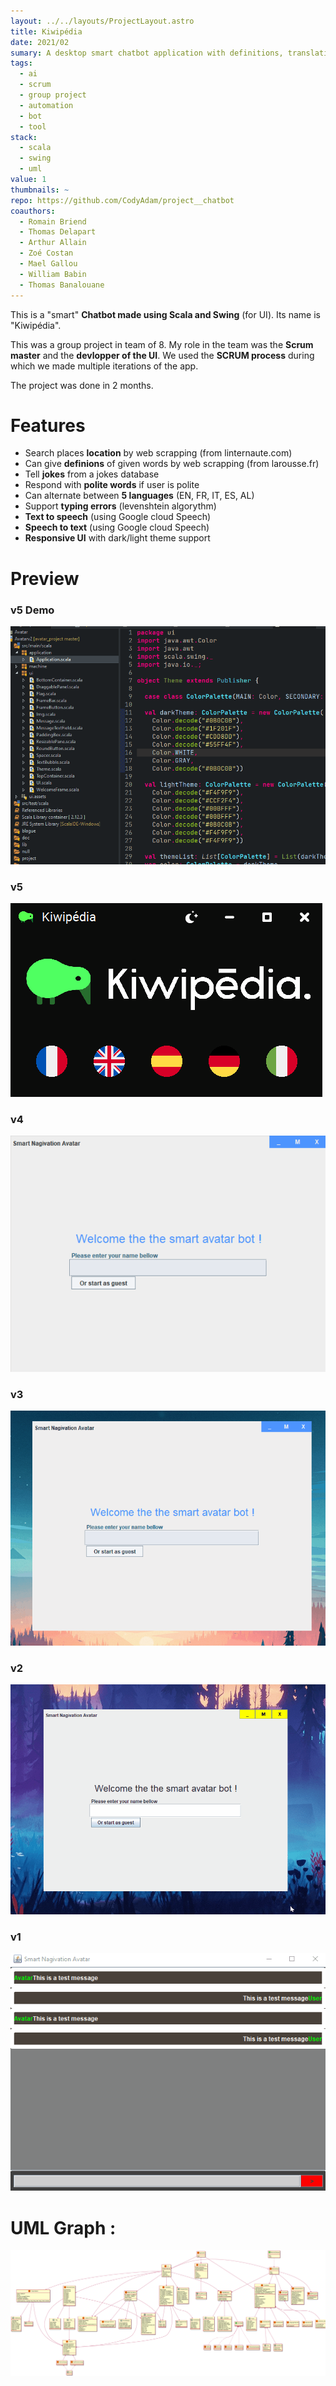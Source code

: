 ```yaml
---
layout: ../../layouts/ProjectLayout.astro
title: Kiwipédia
date: 2021/02
sumary: A desktop smart chatbot application with definitions, translations, TTS and more.
tags: 
  - ai
  - scrum
  - group project
  - automation
  - bot
  - tool
stack:
  - scala
  - swing
  - uml
value: 1
thumbnails: ~
repo: https://github.com/CodyAdam/project__chatbot
coauthors:
  - Romain Briend
  - Thomas Delapart
  - Arthur Allain
  - Zoé Costan
  - Mael Gallou
  - William Babin
  - Thomas Banalouane
---
```



This is a "smart" **Chatbot made using Scala and Swing** (for UI). Its name is "Kiwipédia". 

This was a group project in team of 8. My role in the team was the **Scrum master** and the **devlopper of the UI**.
We used the **SCRUM process** during which we made multiple iterations of the app. 

The project was done in 2 months.

# Features

- Search places **location** by web scrapping (from linternaute.com)
- Can give **definions** of given words by web scrapping (from larousse.fr) 
- Tell **jokes** from a jokes database
- Respond with **polite words** if user is polite
- Can alternate between **5 languages** (EN, FR, IT, ES, AL)
- Support **typing errors** (levenshtein algorythm) 
- **Text to speech** (using Google cloud Speech) 
- **Speech to text** (using Google cloud Speech)
- **Responsive UI** with dark/light theme support

# Preview

### v5 Demo

![v5Final](https://github.com/CodyAdam/project__chatbot/blob/main/vFinal.gif?raw=true)

### v5

![v5](https://github.com/CodyAdam/project__chatbot/blob/main/v5.png?raw=true)

### v4

![v4](https://github.com/CodyAdam/project__chatbot/blob/main/v4.gif?raw=true)

### v3

![v3](https://github.com/CodyAdam/project__chatbot/blob/main/v3.gif?raw=true)

### v2

![v2](https://github.com/CodyAdam/project__chatbot/blob/main/v2.gif?raw=true)

### v1

![v1](https://github.com/CodyAdam/project__chatbot/blob/main/v1.gif?raw=true)

# UML Graph :

![uml](https://github.com/CodyAdam/project__chatbot/blob/main/DiagUMLFinal.png?raw=true)
